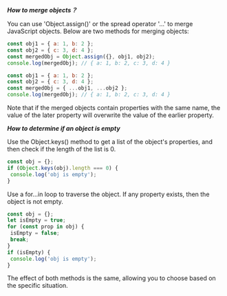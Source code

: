 ***How to merge objects？***

You can use 'Object.assign()' or the spread operator '...' to merge JavaScript objects. Below are two methods for merging objects:

```JavaScript
const obj1 = { a: 1, b: 2 };
const obj2 = { c: 3, d: 4 };
const mergedObj = Object.assign({}, obj1, obj2);
console.log(mergedObj); // { a: 1, b: 2, c: 3, d: 4 }
```

```JavaScript
const obj1 = { a: 1, b: 2 };
const obj2 = { c: 3, d: 4 };
const mergedObj = { ...obj1, ...obj2 };
console.log(mergedObj); // { a: 1, b: 2, c: 3, d: 4 }
```

Note that if the merged objects contain properties with the same name, the value of the later property will overwrite the value of the earlier property.

***How to determine if an object is empty***

Use the Object.keys() method to get a list of the object's properties, and then check if the length of the list is 0.

```JavaScript
const obj = {};
if (Object.keys(obj).length === 0) {
 console.log('obj is empty');
}
```

Use a for...in loop to traverse the object. If any property exists, then the object is not empty.

```JavaScript
const obj = {};
let isEmpty = true;
for (const prop in obj) {
 isEmpty = false;
 break;
}
if (isEmpty) {
 console.log('obj is empty');
}
```

The effect of both methods is the same, allowing you to choose based on the specific situation.